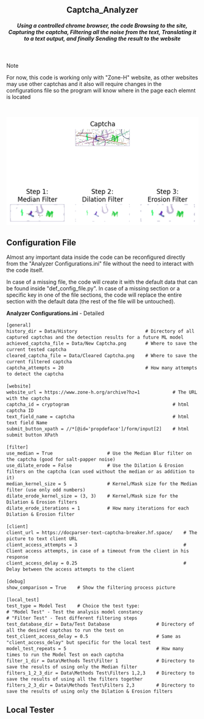<div align="center">
  <h2> Captcha_Analyzer </h2>
  <h5> Using a controlled chrome browser, the code Browsing to the site, Capturing the captcha, Filtering all the noise from the text, Translating it to a text output, and finally Sending the result to the website </h5>
</div>

<br />

> [!NOTE]
> For now, this code is working only with "Zone-H" website, as other websites may use other captchas and it also will require changes in the configurations file so the program will know where in the page each elemnt is located

<br />

<div align="center">
  
  ![Captcha Filtering Example][Project-UI]
  
</div>


## Configuration File
Almost any important data inside the code can be reconfigured directly from the "Analyzer Configurations.ini" file without the need to interact with the code itself.

In case of a missing file, the code will create it with the default data that can be found inside "def_config_file.py". In case of a missing section or a specific key in one of the file sections, the code will replace the entire section with the default data (the rest of the file will be untouched).

**Analyzer Configurations.ini** - Detailed
```
[general]
history_dir = Data/History                         # Directory of all captured captchas and the detection results for a future ML model
achieved_captcha_file = Data/New Captcha.png       # Where to save the current tested captcha
cleared_captcha_file = Data/Cleared Captcha.png    # Where to save the current filtered captcha
captcha_attempts = 20                              # How many attempts to detect the captcha

[website]
website_url = https://www.zone-h.org/archive?hz=1            # The URL with the captcha
captcha_id = cryptogram                                      # html captcha ID
text_field_name = captcha                                    # html text field Name
submit_button_xpath = //*[@id='propdeface']/form/input[2]    # html submit button XPath

[filter]
use_median = True                    # Use the Median Blur filter on the captcha (good for salt-papper noise)
use_dilate_erode = False             # Use the Dilation & Erosion filters on the captcha (can used without the median or as addition to it)
median_kernel_size = 5               # Kernel/Mask size for the Median filter (use only odd numbers)
dilate_erode_kernel_size = (3, 3)    # Kernel/Mask size for the Dilation & Erosion filters
dilate_erode_iterations = 1          # How many iterations for each Dilation & Erosion filter

[client]
client_url = https://docparser-text-captcha-breaker.hf.space/    # The picture to text client URL
client_access_attempts = 3                                       # Client access attempts, in case of a timeout from the client in his response
client_access_delay = 0.25                                       # Delay between the access attempts to the client

[debug]
show_comparison = True    # Show the filtering process picture

[local_test]
test_type = Model Test    # Choice the test type:
# "Model Test" - Test the analysis model constancy
# "Filter Test" - Test different filtering steps
test_database_dir = Data/Test Database                 # Directory of all the desired captchas to run the test on
test_client_access_delay = 0.5                         # Same as "client_access_delay" but specific for the local test
model_test_repeats = 5                                 # How many times to run the Model Test on each captcha
filter_1_dir = Data\Methods Test\Filter 1              # Directory to save the results of using only the Median filter
filters_1_2_3_dir = Data\Methods Test\Filters 1,2,3    # Directory to save the results of using all the filters together
filters_2_3_dir = Data\Methods Test\Filters 2,3        # Directory to save the results of using only the Dilation & Erosion filters
```

## Local Tester


<!-- MARKDOWN LINKS & IMAGES -->
[Project-UI]: Pictures/Captcha_Filtering_Example.png
